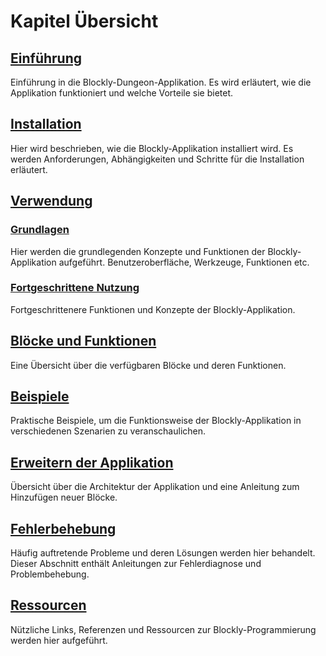 # Kapitel Übersicht

## [Einführung](section/introduction.md)

Einführung in die Blockly-Dungeon-Applikation. Es wird erläutert, wie die Applikation funktioniert und welche Vorteile sie bietet.

## [Installation](section/installation.md)

Hier wird beschrieben, wie die Blockly-Applikation installiert wird. Es werden Anforderungen, Abhängigkeiten und Schritte für die Installation erläutert.

## [Verwendung](section/usage.md)

### [Grundlagen](section/usage.md#grundlagen)

Hier werden die grundlegenden Konzepte und Funktionen der Blockly-Applikation aufgeführt. Benutzeroberfläche, Werkzeuge, Funktionen etc.

### [Fortgeschrittene Nutzung](section/usage.md#fortgeschrittene-nutzung)

Fortgeschrittenere Funktionen und Konzepte der Blockly-Applikation.

## [Blöcke und Funktionen](section/blocks.md)

Eine Übersicht über die verfügbaren Blöcke und deren Funktionen.

## [Beispiele](section/examples.md)

Praktische Beispiele, um die Funktionsweise der Blockly-Applikation in verschiedenen Szenarien zu veranschaulichen.

## [Erweitern der Applikation](section/extend.md)

Übersicht über die Architektur der Applikation und eine Anleitung zum Hinzufügen neuer Blöcke.

## [Fehlerbehebung](section/troubleshooting.md)

Häufig auftretende Probleme und deren Lösungen werden hier behandelt. Dieser Abschnitt enthält Anleitungen zur Fehlerdiagnose und Problembehebung.

## [Ressourcen](section/resources.md)

Nützliche Links, Referenzen und Ressourcen zur Blockly-Programmierung werden hier aufgeführt.
